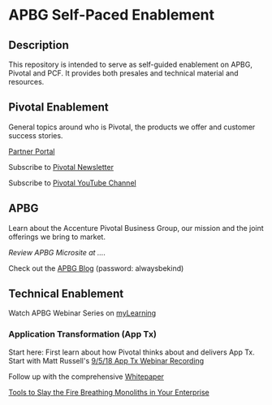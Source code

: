 # APBG Self-Paced Enablement
## Description
This repository is intended to serve as self-guided enablement on APBG, Pivotal and PCF. It provides both presales and technical material and resources. 

## Pivotal Enablement
General topics around who is Pivotal, the products we offer and customer success stories. 

[Partner Portal](https://partners.pivotal.io/)

Subscribe to [Pivotal Newsletter](https://pivotal.io/newsletter-subscription/)

Subscribe to [Pivotal YouTube Channel](https://www.youtube.com/channel/UCzd8R3vkpllD4CJn_5g5sKg?mkt_tok=eyJpIjoiTXpJeE1qQmpNR1ExTlRBeSIsInQiOiJpT1J1dGUwalNMcVFlRU9GUmlxdWhcL1Fia1dwOXZxWFU5VXdFOVNiaU5LY2dOYU5wRmF5NnBETGVua2wyS01RTVFyV1U4MWtvWXFjSnBEZWhDXC8rZGtkeVc1K1dOcDJqbVFScmhxbFJUOWREb3lsOGxKMFNVeHJRTU5FSVNvZTdvIn0%3D)

## APBG
Learn about the Accenture Pivotal Business Group, our mission and the joint offerings we bring to market.

_Review APBG Microsite at ...._

Check out the [APBG Blog](https://blog.apbg.io/) (password: alwaysbekind)

## Technical Enablement

Watch APBG Webinar Series on [myLearning](https://mylearning.accenture.com/myl-ui/learner/activityDetails?referrer=activitySupDetails.sessionDetails&activityID=1521458&source=LMS&refresh=349)




### Application Transformation (App Tx)
Start here:
First learn about how Pivotal thinks about and delivers App Tx. Start with Matt Russell's [9/5/18 App Tx Webinar Recording](https://content.pivotal.io/webinars/sep-5-application-migration-how-to-start-scale-and-succeed-webinar)

Follow up with the comprehensive [Whitepaper](https://content.pivotal.io/white-papers/pivotal-practices-application-transformation)

[Tools to Slay the Fire Breathing Monoliths in Your Enterprise](https://www.youtube.com/watch?v=neL3OQ1GRhY)
